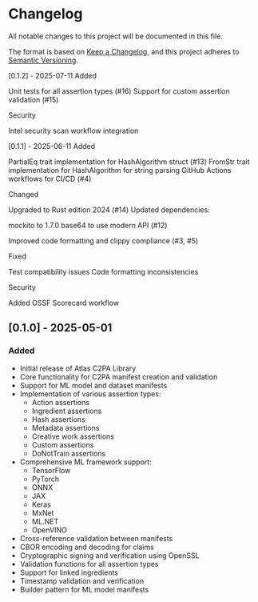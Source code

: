 # Changelog

All notable changes to this project will be documented in this file.

The format is based on [Keep a Changelog](https://keepachangelog.com/en/1.0.0/),
and this project adheres to [Semantic Versioning](https://semver.org/spec/v2.0.0.html).

[0.1.2] - 2025-07-11
Added

Unit tests for all assertion types (#16)
Support for custom assertion validation (#15)

Security

Intel security scan workflow integration

[0.1.1] - 2025-06-11
Added

PartialEq trait implementation for HashAlgorithm struct (#13)
FromStr trait implementation for HashAlgorithm for string parsing
GitHub Actions workflows for CI/CD (#4)

Changed

Upgraded to Rust edition 2024 (#14)
Updated dependencies:

mockito to 1.7.0
base64 to use modern API (#12)


Improved code formatting and clippy compliance (#3, #5)

Fixed

Test compatibility issues
Code formatting inconsistencies

Security

Added OSSF Scorecard workflow


## [0.1.0] - 2025-05-01

### Added
- Initial release of Atlas C2PA Library
- Core functionality for C2PA manifest creation and validation
- Support for ML model and dataset manifests
- Implementation of various assertion types:
  - Action assertions
  - Ingredient assertions
  - Hash assertions
  - Metadata assertions
  - Creative work assertions
  - Custom assertions
  - DoNotTrain assertions
- Comprehensive ML framework support:
  - TensorFlow
  - PyTorch
  - ONNX
  - JAX
  - Keras
  - MxNet
  - ML.NET
  - OpenVINO
- Cross-reference validation between manifests
- CBOR encoding and decoding for claims
- Cryptographic signing and verification using OpenSSL
- Validation functions for all assertion types
- Support for linked ingredients
- Timestamp validation and verification
- Builder pattern for ML model manifests